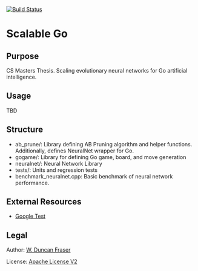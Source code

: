 [![Build Status](https://travis-ci.org/wduncanfraser/scalable_go.svg?branch=master)](https://travis-ci.org/wduncanfraser/scalable_go)

# Scalable Go
## Purpose
CS Masters Thesis. Scaling evolutionary neural networks for Go artificial intelligence.

## Usage
TBD

## Structure
+   ab_prune/: Library defining AB Pruning algorithm and helper functions. Additionally, defines NeuralNet wrapper for Go.
+   gogame/: Library for defining Go game, board, and move generation
+   neuralnet/: Neural Network Library
+   tests/: Units and regression tests
+   benchmark_neuralnet.cpp: Basic benchmark of neural network performance.

## External Resources
+   [Google Test](https://github.com/google/googletest)

## Legal
Author: [W. Duncan Fraser](duncan@wduncanfraser.com)

License: [Apache License V2](LICENSE)
